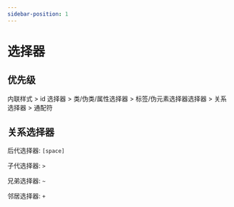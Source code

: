 ```yaml
---
sidebar-position: 1
---
```


# 选择器

## 优先级

内联样式 > id 选择器 > 类/伪类/属性选择器 > 标签/伪元素选择器选择器 > 关系选择器 > 通配符

## 关系选择器

后代选择器: `[space]`

子代选择器: `>`

兄弟选择器: `~`

邻居选择器: `+`

